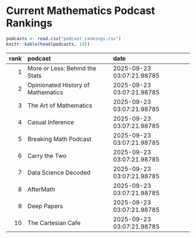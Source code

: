 # Current Mathematics Podcast Rankings


``` r
podcasts <- read.csv("podcast_rankings.csv")
knitr::kable(head(podcasts, 10))
```

| rank | podcast                            | date                      |
|-----:|:-----------------------------------|:--------------------------|
|    1 | More or Less: Behind the Stats     | 2025-09-23 03:07:21.98785 |
|    2 | Opinionated History of Mathematics | 2025-09-23 03:07:21.98785 |
|    3 | The Art of Mathematics             | 2025-09-23 03:07:21.98785 |
|    4 | Casual Inference                   | 2025-09-23 03:07:21.98785 |
|    5 | Breaking Math Podcast              | 2025-09-23 03:07:21.98785 |
|    6 | Carry the Two                      | 2025-09-23 03:07:21.98785 |
|    7 | Data Science Decoded               | 2025-09-23 03:07:21.98785 |
|    8 | AfterMath                          | 2025-09-23 03:07:21.98785 |
|    9 | Deep Papers                        | 2025-09-23 03:07:21.98785 |
|   10 | The Cartesian Cafe                 | 2025-09-23 03:07:21.98785 |

